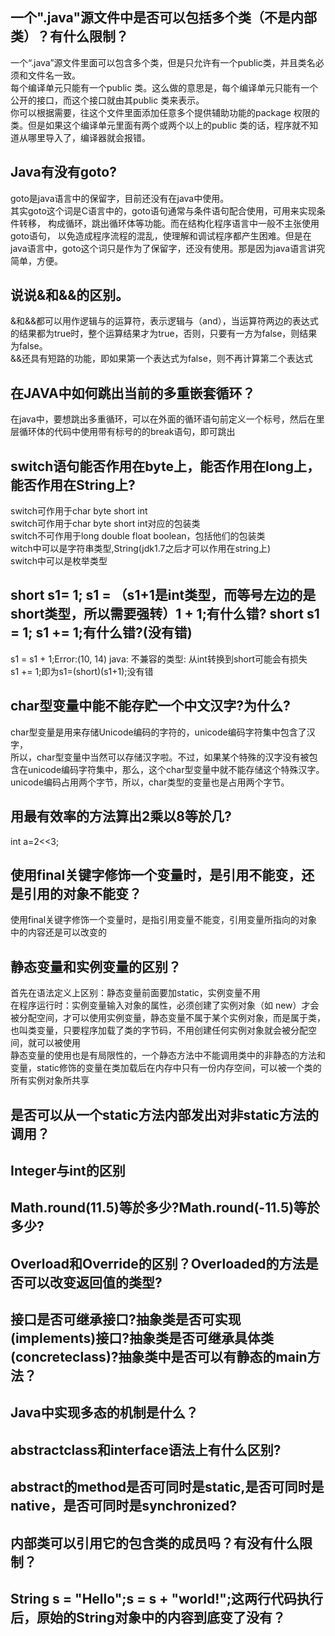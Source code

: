 ## 一个".java"源文件中是否可以包括多个类（不是内部类）？有什么限制？
一个“.java”源文件里面可以包含多个类，但是只允许有一个public类，并且类名必须和文件名一致。<br/>
每个编译单元只能有一个public 类。这么做的意思是，每个编译单元只能有一个公开的接口，而这个接口就由其public 类来表示。<br/>
你可以根据需要，往这个文件里面添加任意多个提供辅助功能的package 权限的类。但是如果这个编译单元里面有两个或两个以上的public 类的话，程序就不知道从哪里导入了，编译器就会报错。
## Java有没有goto?
goto是java语言中的保留字，目前还没有在java中使用。<br/>
其实goto这个词是C语言中的，goto语句通常与条件语句配合使用，可用来实现条件转移， 构成循环，跳出循环体等功能。而在结构化程序语言中一般不主张使用goto语句， 以免造成程序流程的混乱，使理解和调试程序都产生困难。但是在java语言中，goto这个词只是作为了保留字，还没有使用。那是因为java语言讲究简单，方便。
## 说说&和&&的区别。
&和&&都可以用作逻辑与的运算符，表示逻辑与（and），当运算符两边的表达式的结果都为true时，整个运算结果才为true，否则，只要有一方为false，则结果为false。<br/>
&&还具有短路的功能，即如果第一个表达式为false，则不再计算第二个表达式
## 在JAVA中如何跳出当前的多重嵌套循环？
在java中，要想跳出多重循环，可以在外面的循环语句前定义一个标号，然后在里层循环体的代码中使用带有标号的的break语句，即可跳出
## switch语句能否作用在byte上，能否作用在long上，能否作用在String上?
switch可作用于char byte short int<br/>
switch可作用于char byte short int对应的包装类<br/>
switch不可作用于long double float boolean，包括他们的包装类<br/>
witch中可以是字符串类型,String(jdk1.7之后才可以作用在string上)<br/>
switch中可以是枚举类型
## short s1= 1; s1 = （s1+1是int类型，而等号左边的是short类型，所以需要强转）1 + 1;有什么错? short s1 = 1; s1 += 1;有什么错?(没有错)
s1 = s1 + 1;Error:(10, 14) java: 不兼容的类型: 从int转换到short可能会有损失<br/>
s1 += 1;即为s1=(short)(s1+1);没有错
## char型变量中能不能存贮一个中文汉字?为什么?
char型变量是用来存储Unicode编码的字符的，unicode编码字符集中包含了汉字，<br/>
所以，char型变量中当然可以存储汉字啦。不过，如果某个特殊的汉字没有被包含在unicode编码字符集中，那么，这个char型变量中就不能存储这个特殊汉字。<br/>
unicode编码占用两个字节，所以，char类型的变量也是占用两个字节。
## 用最有效率的方法算出2乘以8等於几?
 int a=2<<3; 
## 使用final关键字修饰一个变量时，是引用不能变，还是引用的对象不能变？
使用final关键字修饰一个变量时，是指引用变量不能变，引用变量所指向的对象中的内容还是可以改变的
## 静态变量和实例变量的区别？
首先在语法定义上区别：静态变量前面要加static，实例变量不用<br/>
在程序运行时：实例变量输入对象的属性，必须创建了实例对象（如 new）才会被分配空间，才可以使用实例变量，静态变量不属于某个实例对象，而是属于类，也叫类变量，只要程序加载了类的字节码，不用创建任何实例对象就会被分配空间，就可以被使用<br/>
静态变量的使用也是有局限性的，一个静态方法中不能调用类中的非静态的方法和变量，static修饰的变量在类加载后在内存中只有一份内存空间，可以被一个类的所有实例对象所共享
## 是否可以从一个static方法内部发出对非static方法的调用？
## Integer与int的区别
## Math.round(11.5)等於多少?Math.round(-11.5)等於多少?
## Overload和Override的区别？Overloaded的方法是否可以改变返回值的类型?
## 接口是否可继承接口?抽象类是否可实现(implements)接口?抽象类是否可继承具体类(concreteclass)?抽象类中是否可以有静态的main方法？
## Java中实现多态的机制是什么？
## abstractclass和interface语法上有什么区别?
## abstract的method是否可同时是static,是否可同时是native，是否可同时是synchronized?
## 内部类可以引用它的包含类的成员吗？有没有什么限制？
## String s = "Hello";s = s + "world!";这两行代码执行后，原始的String对象中的内容到底变了没有？
